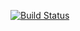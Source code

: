 [![Build Status](https://travis-ci.org/cs361-W16/Group2-2.svg?branch=master)](https://travis-ci.org/cs361-W16/Group2-2)
